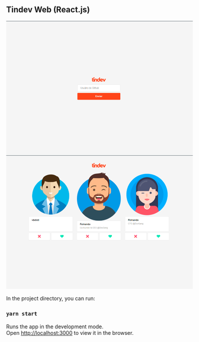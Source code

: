 ## Tindev Web (React.js)

<img src="https://github.com/vbeloti/tindev-web/blob/master/.github/tindev-web-1.png?raw=true" alt="Tindev" />
<img src="https://github.com/vbeloti/tindev-web/blob/master/.github/tindev-web-2.png?raw=true" alt="Tindev" />

In the project directory, you can run:

### `yarn start`

Runs the app in the development mode.<br />
Open [http://localhost:3000](http://localhost:3000) to view it in the browser.
